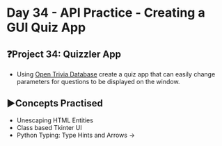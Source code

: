 # Day 34 - API Practice - Creating a GUI Quiz App
## ❓Project 34: Quizzler App
- Using [Open Trivia Database](https://opentdb.com/) create a quiz app that can easily change parameters for questions to be displayed on the window.

## ▶️Concepts Practised
- Unescaping HTML Entities
- Class based Tkinter UI
- Python Typing: Type Hints and Arrows ->
